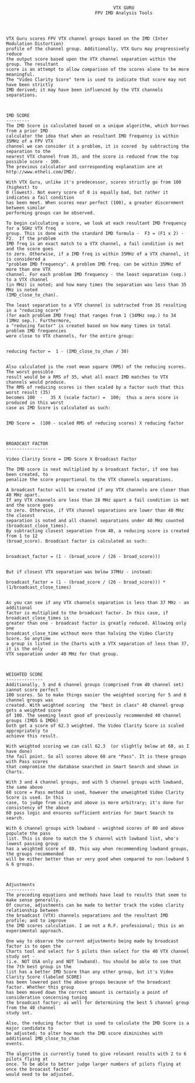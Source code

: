                                              VTX GURU     
                                      FPV IMD Analysis Tools




	VTX Guru scores FPV VTX channel groups based on the IMD (Inter Modulation Distortion)
	profile of the channel group. Additionally, VTX Guru may progressively reduce
	the output score based upon the VTX channel separation within the group. The resultant 
	score is an attempt to allow comparison of the scores alone to be more meaningful.
	The "Video Clarity Score" term is used to indicate that score may not have been strictly 
	IMD derived; it may have been influenced by the VTX channels separations.



	IMD SCORE
	---------
	The IMD Score is calculated based on a unique algorithm, which borrows from a prior IMD
	calculator the idea that when an resultant IMD frequency is within 35MHz of a FPV VTX
	channel we can consider it a problem, it is scored  by subtracting the separation to the 
	nearest VTX channel from 35, and the score is reduced from the top possible score - 100. 
	The previous calculator and corresponding explanation are at http://www.etheli.com/IMD/.

	With VTX Guru, unlike it's predecessor, scores strictly go from 100 (highest) to
	0 (lowest). Not every score of 0 is equally bad, but rather it indicates a fail condition
	has been meet. When scores near perfect (100), a greater discernment between similar 
	performing groups can be observed.

	To begin calculating a score, we look at each resultant IMD frequency for a 5GHz VTX freq 
	group. This is done with the standard IMD formula -  F3 = (F1 x 2) - F2.  If the problem 
	IMD freq is an exact match to a VTX channel, a fail condition is met and the score goes 
	to zero. Otherwise, if a IMD freq is within 35MHz of a VTX channel, it is considered a 
	"problem IMD frequency". A problem IMD freq. can be within 35MHz of more than one VTX 
	channel. For each problem IMD frequency - the least separation (sep.) to a VTX channel 
	(in MHz) is noted; and how many times the separation was less than 35 MHz is noted 
	(IMD_close_to_chan).

	The least separation to a VTX channel is subtracted from 35 resulting in a "reducing score"
	(for each problem IMD freq) that ranges from 1 (34MHz sep.) to 34 (1MHz sep.). Furthermore,
	a "reducing factor" is created based on how many times in total problem IMD frequencies 
	were close to VTX channels, for the entire group: 


	reducing factor =  1 - (IMD_close_to_chan / 30)


	Also calculated is the root mean square (RMS) of the reducing scores. The worst possible 
	result would be a RMS of 35, what all exact IMD matches to VTX channels would produce. 
	The RMS of reducing scores is then scaled by a factor such that this worst result (35) 
	becomes 100  -   35 X (scale factor) =  100;  thus a zero score is produced in this worst 
	case as IMD Score is calculated as such:
	
	 
	IMD Score =  (100 - scaled RMS of reducing scores) X reducing factor



	BROADCAST FACTOR
	----------------
	
	Video Clarity Score = IMD Score X Broadcast Factor

	The IMD score is next multiplied by a broadcast factor, if one has been created, to 
	penalize the score proportional to the VTX channels separations. 

	A broadcast factor will be created if any VTX channels are closer than 40 MHz apart.
	If any VTX channels are less than 28 MHz apart a fail condition is met and the score goes 
	to zero. Otherwise, if VTX channel separations are lower than 40 MHz the closest 
	separation is noted and all channel separations under 40 MHz counted (broadcast_close_times). 
	By subtracting closest separation from 40, a reducing score is created from 1 to 12 
	(broad_score). Broadcast factor is calculated as such:


	broadcast_factor = (1 - (broad_score / (26 - broad_score)))


	But if closest VTX separation was below 37MHz - instead:

	broadcast_factor = (1 - (broad_score / (26 - broad_score))) * (1/broadcast_close_times)


	As you can see if any VTX channels separation is less than 37 MHz - an additional 
	factor is multiplied to the broadcast factor. In this case, if broadcast_close_times is 
	greater than one - broadcast factor is greatly reduced. Allowing only one 
	broadcast_close_time without more than halving the Video Clarity Score. So anytime 
	a group is listed in the Charts with a VTX separation of less than 37, it is the only
	VTX separation under 40 MHz for that group.

	

	WEIGHTED SCORE
	--------------
	Additionally, 5 and 6 channel groups (comprised from 40 channel set) cannot score perfect 
	100 scores. So to make things easier the weighted scoring for 5 and 6 channel groups was 
	created. With weighted scoring 	the "best in class" 40 channel group gets a weighted score 
	of 100. The seeming least good of previously recommended 40 channel groups (IMD5 & IMD6) 
	both get a score of 62.3 weighted. The Video Clarity Score is scaled appropriately to 
	achieve this result.

	With weighted scoring we can call 62.3  (or slightly below at 60, as I have done)
	the fail point. So all scores above 60 are "Pass". It is these groups with Pass scores 
	that compromise	the database searched in Smart Search and shown in Charts. 

	With 3 and 4 channel groups, and with 5 channel groups with lowband, the same above 
	60 score = Pass method is used, however the unweighted Video Clarity Score is used. In this
	case, to judge from sixty and above is more arbitrary; it's done for consistency of the above 
	60 pass logic and ensures sufficient entries for Smart Search to search.

	With 6 channel groups with lowband - weighted scores of 80 and above populate the pass
	list. This is done to match the 5 channel with lowband list, who's lowest passing group
	has a weighted score of 80. This way when recommending lowband groups, the groups recommended
	will be either better than or very good when compared to non-lowband 5 & 6 groups.



	Adjustments
	-----------
	The preceding equations and methods have lead to results that seem to make sense generally. 
	Of course, adjustments can be made to better track the video clarity relationship between 
	the broadcast (VTX) channels separations and the resultant IMD profile; and to improve
	the IMD scores calculation. I am not a R.F. professional; this is an experimental approach.

	One way to observe the current adjustments being made by broadcast factor is to open the 
	Charts tool and select for 5 pilots then select for the 40 VTX channel study set -  
	(i.e. NOT USA only and NOT lowband). You should be able to see that the 7th best group in the 
	list has a better IMD Score than any other group, but it's Video Clarity Score (labeled SCORE) 
	has been lowered past the above groups because of the broadcast factor. Whether this group 
	has been moved down the correct amount is certainly a point of consideration concerning tuning 
	the broadcast factor; as well for determining the best 5 channel group from the 40 channel 
	study set.

	Also, the reducing factor that is used to calculate the IMD Score is a major candidate to 
	be adjusted; to alter how much the IMD score diminishes with additional IMD_close_to_chan 
	events.

	The algorithm is currently tuned to give relevant results with 2 to 6 pilots flying at 
	once. To be able to better judge larger numbers of pilots flying at once the broacast factor
	would need to be adjusted.


